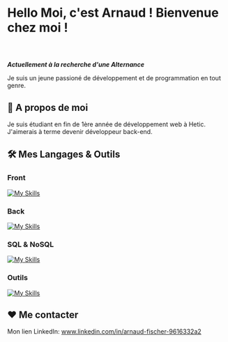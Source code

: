 # <p>Hello Moi, c'est Arnaud ! Bienvenue chez moi !</p>

<br>

***Actuellement à la recherche d'une Alternance***

Je suis un jeune passioné de développement et de programmation en tout genre.



## 🧐 A propos de moi

 Je suis étudiant en fin de 1ère année de développement web à Hetic. <br>
 J'aimerais à terme devenir développeur back-end.


##  🛠️ Mes Langages & Outils
### Front
[![My Skills](https://skillicons.dev/icons?i=html,css,js,react,nextjs)](https://github.com/Jeck0v)
### Back
[![My Skills](https://skillicons.dev/icons?i=nodejs,py,django,php,nextjs)](https://github.com/Jeck0v)
### SQL & NoSQL
[![My Skills](https://skillicons.dev/icons?i=postgres,firebase,supabase,mongodb,mysql)](https://github.com/Jeck0v)
### Outils
[![My Skills](https://skillicons.dev/icons?i=docker,figma,vscode,phpstorm,pycharm)](https://github.com/Jeck0v)


## ❤️ Me contacter
Mon lien LinkedIn: www.linkedin.com/in/arnaud-fischer-9616332a2
